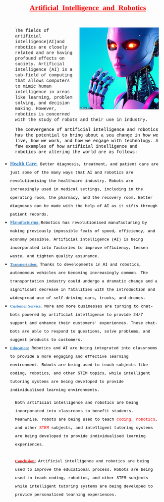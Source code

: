 <h2 style="margin-left: 40px; text-align: center;"><span style="font-family: Modern Antiqua;"><span style="font-family: georgia;">&nbsp;</span><span style="color: red;"><span style="font-family: Black And White Picture;"><u><span style="font-size: x-large;"><b><span style="font-family: georgia;">Artificial&nbsp; Intelligence&nbsp; and&nbsp; Robotics </span><br /></b></span></u></span></span></span></h2><p style="margin-left: 40px; text-align: left;"><span style="font-family: Modern Antiqua;"><span style="color: #3d85c6;"><span style="color: black;"><br /></span></span></span></p><div style="margin-left: 40px; text-align: left;"><span style="font-family: courier;"><a href="https://hotpotmedia.s3.us-east-2.amazonaws.com/8-kZY2HGqXnr0pClK.png?nc=1" style="clear: right; float: right; margin-bottom: 1em; margin-left: 1em;"><img border="0" data-original-height="256" data-original-width="256" height="264" src="ai & robotics.png" width="256" /></a></span><span style="font-family: Modern Antiqua;"><span style="font-family: courier;">The fields of artificial intelligence(AI)and robotics are</span></span><span style="font-family: courier;"> closely </span><span style="font-family: courier;">related and are having profound effects on society. Artificial intelligence (AI) is a sub-field of computing that allows computers to mimic human intelligence in areas like learning, problem solving, and decision making. However, robotics is concerned with the study of robots and their use in industry.</span></div><p></p><p></p><p style="margin-left: 40px; text-align: left;"><span style="font-family: Modern Antiqua;"><span style="color: #3d85c6;"><span style="color: black;"><span style="font-family: courier;">The convergence of artificial intelligence and robotics has the potential to bring about a sea change in how we live, how we work, and how we engage with technology. A few examples of how artificial intelligence and robotics are altering the world are as follows: </span></span><br /></span></span></p><ul style="text-align: left;"><li><span style="font-family: Modern Antiqua;"><span style="color: #3d85c6;"><u><span style="font-size: x-large;"><b><span style="font-size: medium;">Health Care:</span></b></span></u><span style="font-size: x-large;"><span style="color: #049cba;"><span style="font-size: medium;"><span style="font-size: small;"><span style="font-family: courier;"><span style="color: black;"> Better diagnosis, treatment, and patient care are just some of the many ways that AI and robotics are revolutionising the healthcare industry. Robots are increasingly used in medical settings, including in the operating room, the pharmacy, and the recovery room. Better diagnoses can be made with the help of AI as it sifts through patient records.</span></span></span></span></span></span></span></span></li><li><span style="font-family: Modern Antiqua;"><span style="color: #3d85c6;"><u><b>Manufacturing:</b></u></span><span style="color: #3d85c6;"><span style="font-size: x-large;"><span style="color: #049cba;"><span style="font-size: medium;"><span style="font-size: small;"><span style="color: black;"> <span style="font-family: courier;">Robotics has revolutionised manufacturing by making previously impossible feats of speed, efficiency, and economy possible. Artificial intelligence (AI) is being incorporated into factories to improve efficiency, lessen waste, and tighten quality assurance.</span></span></span></span></span></span></span></span></li><li><span style="font-family: Modern Antiqua;"><span style="color: #3d85c6;"><span style="font-size: x-large;"><span style="color: #049cba;"><span style="font-size: medium;"><span style="font-size: small;"><span style="color: black;"><span style="font-family: courier;"><u><span style="color: #3d85c6;"><b><span style="font-family: Modern Antiqua;">Transportation:</span></b></span></u> Thanks to developments in AI and robotics, autonomous vehicles are becoming increasingly common. The transportation industry could undergo a dramatic change and a significant decrease in fatalities with the introduction and widespread use of self-driving cars, trucks, and drones.</span></span></span></span></span></span></span></span></li><li><span style="font-family: Modern Antiqua;"><span style="color: #3d85c6;"><span style="font-size: x-large;"><span style="color: #049cba;"><span style="font-size: medium;"><span style="font-size: small;"><span style="color: black;"><span style="font-family: courier;"><span style="color: #3d85c6;"><u><b><span style="font-family: Modern Antiqua;">Customer Service:</span></b></u></span> More and more businesses are turning to chat-bots powered by artificial intelligence to provide 24/7 support and enhance their customers' experiences. These chat-bots are able to respond to questions, solve problems, and suggest products to customers.</span></span></span></span></span></span></span></span></li><li><span style="font-family: Modern Antiqua;"><span style="color: #3d85c6;"><span style="font-size: x-large;"><span style="color: #049cba;"><span style="font-size: medium;"><span style="font-size: small;"><span style="color: black;"><span style="font-family: courier;"><span style="color: #3d85c6;"><b><u><span style="font-family: Modern Antiqua;">Education:</span></u></b><span style="font-family: Modern Antiqua;"><span style="font-family: courier;"><span style="color: black;"> Robotics and AI are being integrated into classrooms to provide a more engaging and effective learning environment. Robots are being used to teach subjects like coding, robotics, and other STEM topics, while intelligent tutoring systems are being developed to provide individualised learning environments.</span></span></span></span>&nbsp;&nbsp;&nbsp;</span></span></span></span></span></span></span></span></li></ul><div style="margin-left: 40px; text-align: left;"><span style="font-family: Modern Antiqua;"><span style="color: #3d85c6;"><span style="font-size: x-large;"><span style="color: #049cba;"><span style="font-size: medium;"><span style="font-size: small;"><span style="color: black;"><span style="font-family: courier;">Both artificial intelligence and robotics are being incorporated into classrooms to benefit students. Meanwhile, robots are being used to teach <span style="color: red;">coding</span>, <span style="color: red;">robotics</span>, and other <span style="color: red;">STEM</span> subjects, and intelligent tutoring systems are being developed to provide individualised learning experiences.&nbsp;</span></span></span></span></span></span></span></span></div><div style="margin-left: 40px; text-align: left;"><span style="font-family: Modern Antiqua;"><span style="color: #3d85c6;"><span style="font-size: x-large;"><span style="color: #049cba;"><span style="font-size: medium;"><span style="font-size: small;"><span style="color: black;"><span style="font-family: courier;">&nbsp;</span></span></span></span></span></span></span></span></div><div style="margin-left: 40px; text-align: left;"><span style="font-family: Modern Antiqua;"><span style="color: #3d85c6;"><span style="font-size: x-large;"><span style="color: #049cba;"><span style="font-size: medium;"><span style="font-size: small;"><span style="color: black;"><span style="font-family: courier;"><span style="font-family: verdana;"><b><u><span style="color: red;">Conclusion:</span></u><span style="color: red;"></span></b><span style="color: red;"><span style="font-family: courier;"><span style="color: black;"> Artificial intelligence and robotics are being used to improve the educational process. Robots are being used to teach coding, robotics, and other STEM subjects while intelligent tutoring systems are being developed to provide personalised learning experiences.</span></span></span></span>&nbsp;</span></span></span></span></span></span><u><span style="font-size: x-large;"><b><span style="color: #049cba;"><span style="font-size: medium;"> </span></span></b></span></u></span></span></div>
